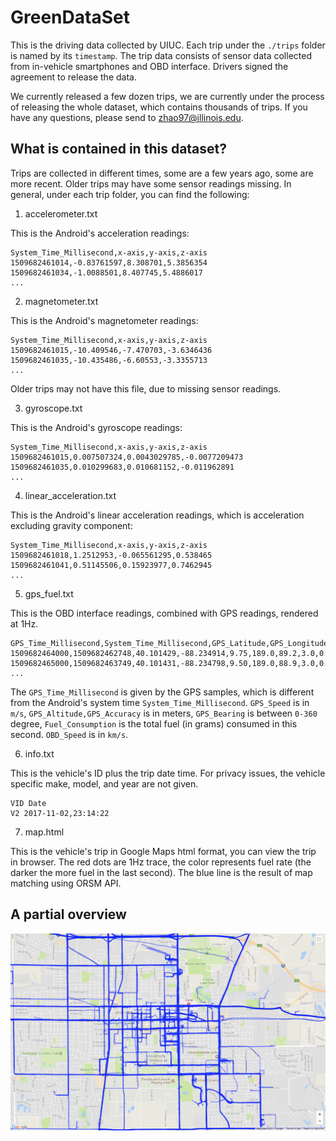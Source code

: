 # GreenDataSet

This is the driving data collected by UIUC. Each trip under the `./trips` folder is named by its `timestamp`. The trip data consists of sensor data collected from in-vehicle smartphones and OBD interface. Drivers signed the agreement to release the data. 

We currently released a few dozen trips, we are currently under the process of releasing the whole dataset, which contains thousands of trips. If you have any questions, please send to zhao97@illinois.edu.

## What is contained in this dataset?

Trips are collected in different times, some are a few years ago, some are more recent. Older trips may have some sensor readings missing. In general, under each trip folder, you can find the following:

1. accelerometer.txt

This is the Android's acceleration readings:
```
System_Time_Millisecond,x-axis,y-axis,z-axis
1509682461014,-0.83761597,8.308701,5.3856354
1509682461034,-1.0088501,8.407745,5.4886017
...
```

2. magnetometer.txt

This is the Android's magnetometer readings:
```
System_Time_Millisecond,x-axis,y-axis,z-axis
1509682461015,-10.409546,-7.470703,-3.6346436
1509682461035,-10.435486,-6.60553,-3.3355713
...
```
Older trips may not have this file, due to missing sensor readings.

3. gyroscope.txt

This is the Android's gyroscope readings:
```
System_Time_Millisecond,x-axis,y-axis,z-axis
1509682461015,0.007507324,0.0043029785,-0.0077209473
1509682461035,0.010299683,0.010681152,-0.011962891
...
```

4. linear_acceleration.txt

This is the Android's linear acceleration readings, which is acceleration excluding gravity component:
```
System_Time_Millisecond,x-axis,y-axis,z-axis
1509682461018,1.2512953,-0.065561295,0.538465
1509682461041,0.51145506,0.15923977,0.7462945
...
```

5. gps_fuel.txt

This is the OBD interface readings, combined with GPS readings, rendered at 1Hz. 
```
GPS_Time_Millisecond,System_Time_Millisecond,GPS_Latitude,GPS_Longitude,GPS_Speed,GPS_Altitude,GPS_Bearing,GPS_Accuracy,Fuel_Consumption,OBD_Engine_RPM,OBD_Speed,OBD_Throttle_Position
1509682464000,1509682462748,40.101429,-88.234914,9.75,189.0,89.2,3.0,0.436,1573.3,34.7,15.42
1509682465000,1509682463749,40.101431,-88.234798,9.50,189.0,88.9,3.0,0.391,1509.3,33.3,14.12
...
```
The `GPS_Time_Millisecond` is given by the GPS samples, which is different from the Android's system time `System_Time_Millisecond`. `GPS_Speed` is in `m/s`, `GPS_Altitude,GPS_Accuracy` is in meters, `GPS_Bearing` is between `0-360` degree, `Fuel_Consumption` is the total fuel (in grams) consumed in this second. `OBD_Speed` is in `km/s`.


6. info.txt

This is the vehicle's ID plus the trip date time. For privacy issues, the vehicle specific make, model, and year are not given. 
```
VID Date
V2 2017-11-02,23:14:22
```

7. map.html

This is the vehicle's trip in Google Maps html format, you can view the trip in browser. The red dots are 1Hz trace, the color represents fuel rate (the darker the more fuel in the last second). The blue line is the result of map matching using ORSM API. 


## A partial overview

![alt text](https://github.com/zyrgit/mystuff/blob/master/GreenDrive/Traces.png)


